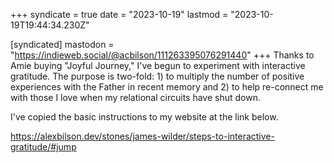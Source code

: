 +++
syndicate = true
date = "2023-10-19"
lastmod = "2023-10-19T19:44:34.230Z"

[syndicated]
mastodon = "https://indieweb.social/@acbilson/111263395076291440"
+++
Thanks to Amie buying "Joyful Journey," I've begun to experiment with interactive gratitude. The purpose is two-fold: 1) to multiply the number of positive experiences with the Father in recent memory and 2) to help re-connect me with those I love when my relational circuits have shut down.

I've copied the basic instructions to my website at the link below.

https://alexbilson.dev/stones/james-wilder/steps-to-interactive-gratitude/#jump